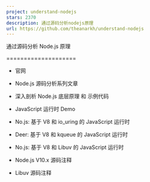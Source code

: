 ```yaml
---
project: understand-nodejs
stars: 2370
description: 通过源码分析nodejs原理
url: https://github.com/theanarkh/understand-nodejs
---
```


通过源码分析 Node.js 原理  

====================

-   官网  
    
-   Node.js 源码分析系列文章  
    
-   深入剖析 Node.js 底层原理 和 示例代码  
    
-   JavaScript 运行时 Demo  
    
-   No.js: 基于 V8 和 io\_uring 的 JavaScript 运行时  
    
-   Deer: 基于 V8 和 kqueue 的 JavaScript 运行时  
    
-   No.js: 基于 V8 和 Libuv 的 JavaScript 运行时  
    
-   Node.js V10.x 源码注释  
    
-   Libuv 源码注释
